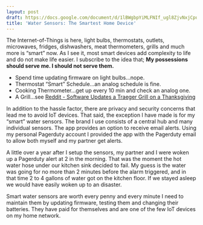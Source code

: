```yaml
---
layout: post
draft: https://docs.google.com/document/d/1lBWgbpYiMLFNIf_ugl8ZjvNxjCpuHnJt5i4KVWpBjFQ/edit
title: 'Water Sensors: The Smartest Home Device' 
---
```


The Internet-of-Things is here, light bulbs, thermostats, outlets, microwaves, fridges, dishwashers, meat thermometers, grills and much more is “smart” now. As I see it, most smart devices add complexity to life and do not make life easier. I subscribe to the idea that; **My possessions should serve me. I should not serve them.**

- Spend time updating firmware on light bulbs…nope.
- Thermostat “Smart” Schedule…an analog schedule is fine.
- Cooking Thermometer…get up every 10 min and check an analog one. 
- A Grill…see [Reddit - Software Updates a Traeger Grill on a Thanksgiving](https://www.reddit.com/r/KitchenConfidential/comments/r3o76m/sending_forced_software_updates_to_a_grill_on_a/) 

In addition to the hassle factor, there are privacy and security concerns that lead me to avoid IoT devices. That said, the exception I have made is for my “smart” water sensors. The brand I use consists of a central hub and many individual sensors. The app provides an option to receive email alerts. Using my personal Pagerduty account I provided the app with the Pagerduty email to allow both myself and my partner get alerts.

A little over a year after I setup the sensors, my partner and I were woken up a Pagerduty alert at 2 in the morning. That was the moment the hot water hose under our kitchen sink decided to fail. My guess is the water was going for no more than 2 minutes before the alarm triggered, and in that time 2 to 4 gallons of water got on the kitchen floor. If we stayed asleep we would have easily woken up to an disaster.

Smart water sensors are worth every penny and every minute I need to maintain them by updating firmware, testing them and changing their batteries. They have paid for themselves and are one of the few IoT devices on my home network.

